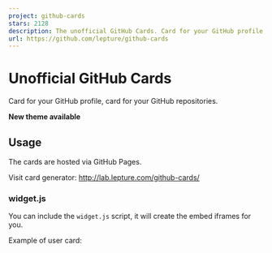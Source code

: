 ```yaml
---
project: github-cards
stars: 2128
description: The unofficial GitHub Cards. Card for your GitHub profile, card for your GitHub repositories.
url: https://github.com/lepture/github-cards
---
```


Unofficial GitHub Cards
=======================

Card for your GitHub profile, card for your GitHub repositories.

**New theme available**

Usage
-----

The cards are hosted via GitHub Pages.

Visit card generator: http://lab.lepture.com/github-cards/

### widget.js

You can include the `widget.js` script, it will create the embed iframes for you.

Example of user card:

<div class\="github-card" data-user\="lepture"\></div\>
<script src\="https://cdn.jsdelivr.net/gh/lepture/github-cards@latest/jsdelivr/widget.js"\></script\>

Example of repo card:

<div class\="github-card" data-user\="lepture" data-repo\="github-cards"\></div\>
<script src\="https://cdn.jsdelivr.net/gh/lepture/github-cards@latest/jsdelivr/widget.js"\></script\>

Data parameters:

-   user: GitHub username
-   repo: GitHub repository name
-   width: Embed width you want, default is 400
-   height: Embed height you want, default is 200
-   theme: GitHub card theme, default is `default`
-   target: If you want to open links in new tab, set it to `blank`
-   client\_id: Your app client\_id, optional
-   client\_secret: Your app client\_secret, optional

You can also define in meta tags:

<meta name\="gc:base" content\="http://lab.lepture.com/github-cards/"\>
<meta name\="gc:theme" content\="medium"\>
<meta name\="gc:client-id" content\="client id string"\>
<meta name\="gc:client-secret" content\="client secret string"\>

Limitation
----------

There are some limitations for github cards.

1.  GitHub API rate limitation
2.  No interaction. You can't actually follow someone

SSL support
-----------

GitHub Cards is available on jsdelivr now. Use widget hosted on jsdelivr:

<div class\="github-card" data-user\="lepture" data-repo\="github-cards"\></div\>
<script src\="https://cdn.jsdelivr.net/gh/lepture/github-cards@latest/jsdelivr/widget.js"\></script\>

Contribution
------------

This project is under the BSD License.

